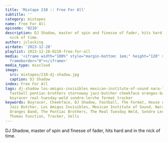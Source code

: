 ```yaml
---
title: 'Mixtape 210 :: Free For All'
subtitle: ''
category: mixtapes
name: Free For All
episode: '0210'
description: DJ Shadow, master of spin and finesse of fader, hits hard and in the
  nick of time.
author: jclacking
airdate: '2023-12-28'
playlist: 2023-12-28-0210-free-for-all
media: '<iframe width="100%" style="margin-bottom: 1em;" height="120" src="https://www.mixcloud.com/widget/iframe/?feed=%2Flouderthanwar%2Fthe-mixtape-210-free-for-all-2023-12-28%2F&hide_artwork=1&hide_cover=1&light=1"
  frameborder="0"></iframe>'
media_type: mixcloud
image:
  src: mixtapes/210-dj-shadow.jpg
  caption: DJ Shadow
index: Free For All
tags: dj-shadow los-amigos-invisibles mexican-institute-of-sound nara-leao house-of-freaks
  fastball pontiac-brothers stornoway jazz-butcher cheekface oranges-band vells thomas-function
  boyracer real-tuesday-weld sondre-lerche format tracker
keywords: Boyracer, Cheekface, DJ Shadow, Fastball, The Format, House of Freaks, The
  Jazz Butcher, Los Amigos Invisibles, Mexican Institute of Sound, Nara Leao, The
  Oranges Band, The Pontiac Brothers, The Real Tuesday Weld, Sondre Lerche, Stornoway,
  Thomas Function, Tracker, Vells
---
```

DJ Shadow, master of spin and finesse of fader, hits hard and in the nick of time.
